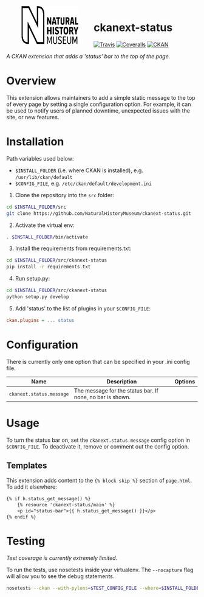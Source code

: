 <img src=".github/nhm-logo.svg" align="left" width="150px" height="100px" hspace="40"/>

# ckanext-status

[![Travis](https://img.shields.io/travis/NaturalHistoryMuseum/ckanext-status/master.svg?style=flat-square)](https://travis-ci.org/NaturalHistoryMuseum/ckanext-status)
[![Coveralls](https://img.shields.io/coveralls/github/NaturalHistoryMuseum/ckanext-status/master.svg?style=flat-square)](https://coveralls.io/github/NaturalHistoryMuseum/ckanext-status)
[![CKAN](https://img.shields.io/badge/ckan-2.9.0a-orange.svg?style=flat-square)](https://github.com/ckan/ckan)

_A CKAN extension that adds a 'status' bar to the top of the page._


# Overview

This extension allows maintainers to add a simple static message to the top of every page by setting a single configuration option. For example, it can be used to notify users of planned downtime, unexpected issues with the site, or new features.


# Installation

Path variables used below:
- `$INSTALL_FOLDER` (i.e. where CKAN is installed), e.g. `/usr/lib/ckan/default`
- `$CONFIG_FILE`, e.g. `/etc/ckan/default/development.ini`

1. Clone the repository into the `src` folder:

  ```bash
  cd $INSTALL_FOLDER/src
  git clone https://github.com/NaturalHistoryMuseum/ckanext-status.git
  ```

2. Activate the virtual env:

  ```bash
  . $INSTALL_FOLDER/bin/activate
  ```

3. Install the requirements from requirements.txt:

  ```bash
  cd $INSTALL_FOLDER/src/ckanext-status
  pip install -r requirements.txt
  ```

4. Run setup.py:

  ```bash
  cd $INSTALL_FOLDER/src/ckanext-status
  python setup.py develop
  ```

5. Add 'status' to the list of plugins in your `$CONFIG_FILE`:

  ```ini
  ckan.plugins = ... status
  ```

# Configuration

There is currently only one option that can be specified in your .ini config file.

Name|Description|Options
--|--|--
`ckanext.status.message`|The message for the status bar. If none, no bar is shown.|


# Usage

To turn the status bar on, set the `ckanext.status.message` config option in `$CONFIG_FILE`. To deactivate it, remove or comment out the config option.

## Templates

This extension adds content to the `{% block skip %}` section of `page.html`. To add it elsewhere:

```html+jinja
{% if h.status_get_message() %}
    {% resource 'ckanext-status/main' %}
    <p id="status-bar">{{ h.status_get_message() }}</p>
{% endif %}
```


# Testing

_Test coverage is currently extremely limited._

To run the tests, use nosetests inside your virtualenv. The `--nocapture` flag will allow you to see the debug statements.
```bash
nosetests --ckan --with-pylons=$TEST_CONFIG_FILE --where=$INSTALL_FOLDER/src/ckanext-status --nologcapture --nocapture
```
